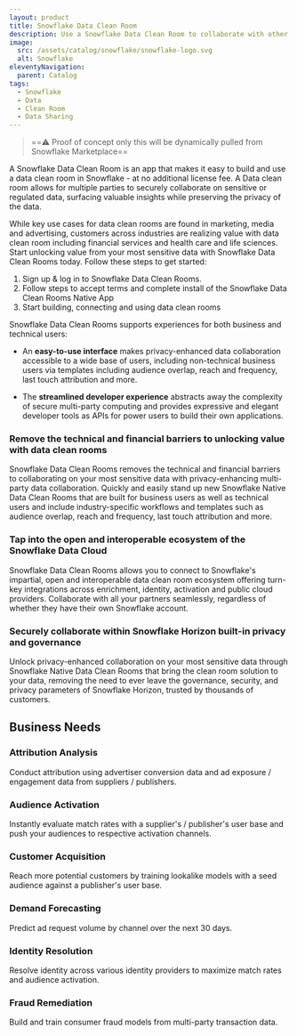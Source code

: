 ```yaml
---
layout: product
title: Snowflake Data Clean Room
description: Use a Snowflake Data Clean Room to collaborate with other public organisations without compromising data privacy.
image:
  src: /assets/catalog/snowflake/snowflake-logo.svg
  alt: Snowflake
eleventyNavigation:
  parent: Catalog
tags:
  - Snowflake
  - Data
  - Clean Room
  - Data Sharing
---
```


> ==⚠️ Proof of concept only this will be dynamically pulled from Snowflake Marketplace==

A Snowflake Data Clean Room is an app that makes it easy to build and use a data clean room in Snowflake - at no additional license fee. A Data clean room allows for multiple parties to securely collaborate on sensitive or regulated data, surfacing valuable insights while preserving the privacy of the data.

While key use cases for data clean rooms are found in marketing, media and advertising, customers across industries are realizing value with data clean room including financial services and health care and life sciences.
Start unlocking value from your most sensitive data with Snowflake Data Clean Rooms today. Follow these steps to get started:

1. Sign up & log in to Snowflake Data Clean Rooms.
2. Follow steps to accept terms and complete install of the Snowflake Data Clean Rooms Native App
3. Start building, connecting and using data clean rooms

Snowflake Data Clean Rooms supports experiences for both business and technical users:

- An **easy-to-use interface** makes privacy-enhanced data collaboration accessible to a wide base of users, including non-technical business users via templates including audience overlap, reach and frequency, last touch attribution and more.

- The **streamlined developer experience** abstracts away the complexity of secure multi-party computing and provides expressive and elegant developer tools as APIs for power users to build their own applications.

### Remove the technical and financial barriers to unlocking value with data clean rooms

Snowflake Data Clean Rooms removes the technical and financial barriers to collaborating on your most sensitive data with privacy-enhancing multi-party data collaboration. Quickly and easily stand up new Snowflake Native Data Clean Rooms that are built for business users as well as technical users and include industry-specific workflows and templates such as audience overlap, reach and frequency, last touch attribution and more.

### Tap into the open and interoperable ecosystem of the Snowflake Data Cloud

Snowflake Data Clean Rooms allows you to connect to Snowflake's impartial, open and interoperable data clean room ecosystem offering turn-key integrations across enrichment, identity, activation and public cloud providers. Collaborate with all your partners seamlessly, regardless of whether they have their own Snowflake account.

### Securely collaborate within Snowflake Horizon built-in privacy and governance

Unlock privacy-enhanced collaboration on your most sensitive data through Snowflake Native Data Clean Rooms that bring the clean room solution to your data, removing the need to ever leave the governance, security, and privacy parameters of Snowflake Horizon, trusted by thousands of customers.

## Business Needs

### Attribution Analysis

Conduct attribution using advertiser conversion data and ad exposure / engagement data from suppliers / publishers.

### Audience Activation

Instantly evaluate match rates with a supplier's / publisher's user base and push your audiences to respective activation channels.

### Customer Acquisition

Reach more potential customers by training lookalike models with a seed audience against a publisher's user base.

### Demand Forecasting

Predict ad request volume by channel over the next 30 days.

### Identity Resolution

Resolve identity across various identity providers to maximize match rates and audience activation.

### Fraud Remediation

Build and train consumer fraud models from multi-party transaction data.
